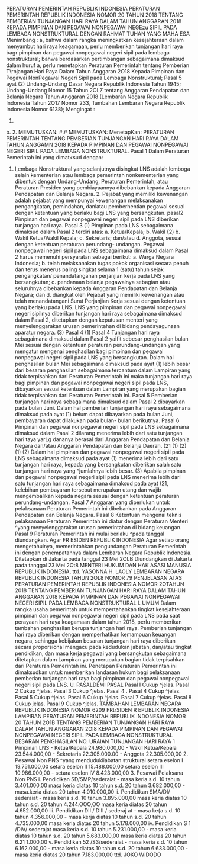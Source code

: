  PERATURAN PEMERINTAH REPUBLIK INDONESIA PERATURAN PEMERINTAH REPUBLIK INDONESIA NOMOR 20 TAHUN 2018 TENTANG PEMBERIAN TUNJANGAN HARI RAYA DALAM TAHUN ANGGARAN 2018 KEPADA PIMPINAN DAN PEGAWAI NONPEGAWAI NEGEzu SIPIL PADA LEMBAGA NONSTRUKTURAL
DENGAN RAHMAT TUHAN YANG MAHA ESA
Menimbang :
 a, bahwa dalam rangka meningkatkan kesejahteraan dalam menyambut hari raya keagamaan, perlu memberikan tunjangan hari raya bagr pimpinan dan pegawai nonpegawai negeri sipil pada lembaga nonstruktural; bahwa berdasarkan pertimbangan sebagaimana dimaksud dalam huruf a, perlu menetapkan Peraturan Pemerintah tentang Pemberian T\rnjangan Hari Raya Dalam Tahun Anggaran 2O18 Kepada Pimpinan dan Pegawai NonPegawai Negeri Sipil pada Lembaga Nonstruktural; Pasal 5 ayat (2) Undang-Undang Dasar Negara Republik Indonesia Tahun 1945; Undang-Undang Nomor 15 Tahun 2OLZ tentang Anggaran Pendapatan dan Belanja Negara Tahun Anggaran 2018 (Lembaran Negara Republik Indonesia Tahun 2O17 Nomor 233, Tambahan Lembaran Negara Republik Indonesia Nomor 6138);
Mengingat :

1.
b.
2.
MEMUTUSKAN:
 #.#
MEMUTUSKAN:
 MenetapKan: PERATURAN PEMERINTAH TENTANG PEMBERIAN TUNJANGAN HARI RAYA DALAM TAHUN ANGGAMN 2OI8 KEPADA PIMPINAN DAN PEGAWAI NONPEGAWAI NEGERI SIPIL PADA LEMBAGA NONSTRUKTURAL.
Pasal 1
Dalam Peraturan Pemerintah ini yang dimat<sud dengan:
1. l,embaga Nonstruktural yang selanjutnya disingkat LNS adalah lemboga selain kementerian atau lembaga pemerintah nonkementerian yang dibentuk dengan Undang-Undang, Peraturan Pemerintah, atau Peraturan Presiden yang pembiayaannya dibebankan kepada Anggaran Pendapatan dan Belanja Negara. 2. Pejabat yang memiliki kewenangan adalah pejabat yang mempunyai kewenangan melaksanakan pengangkatan, pemindahan, danlatau pemberhentian pegawai sesuai dengan ketentuan yang berlaku bagi LNS yang bersangkutan. pasal2 Pimpinan dan pegawai nonpegawai negeri sipil pada LNS diberikan tunjangan hari raya.
Pasal 3
(1) Pimpinan pada LNS sebagaimana dimaksud dalarn Pasal 2 terdiri atas:
a. Ketua/Kepala;
b. Wakil {2) b. Wakil Ketua/Wakil Kepala;
c. Sekretaris; dan/atau
d. Anggota, sesuai dengan ketentuan peraturan perundang- undangan. Pegawai nonpegawai negeri sipil pada LNS sebagaimana dimaksud dalam Pasal 2 harus memenuhi persyaratan sebagai berikut:
a. Warga Negara Indonesia;
b. telah melaksanakan tugas pokok organisasi secara penuh dan terus menerus paling singkat selama 1 (satu) tahun sejak pengangkatan/ penandatanganan perjanjian kerja pada LNS yang bersangkutan;
c. pendanaan belanja pegawainya sebagian atau seluruhnya dibebankan kepada Anggaran Pendapatan dan Belanja Negara; dan
d. diangkat oleh Pejabat yang memiliki kewenangan atau telah menandatangani Surat Perjanjian Kerja sesuai dengan ketentuan yang berlaku pada LNS. LNS yang pimpinan dan pegawai nonpegawai negeri sipilnya diberikan tunjangan hari raya sebagaimana dimaksud dalam Pasal 2, ditetapkan dengan keputusan menteri yang menyelenggarakan urusan pemerintahan di bidang pendayagunaan aparatur negara.
(3)
Pasal 4
(1)
Pasal 4
Tunjangan hari raya sebagaimana dimaksud dalam Pasal 2 yaifit sebesar penghasilan bulan Mei sesuai dengan ketentuan peraturan perundang-undangan yang mengatur mengenai penghasilan bagi pimpinan dan pegawai nonpegawai negeri sipil pada LNS yang bersangkutan. Dalam hal penghasilan bulan Mei sebagaimana dimaksud pada ayat (1) lebih besar dari besaran penghasilan sebagaimana tercantum dalam Lampiran yang tidak terpisahkan dari Peraturan Pemerintah ini maka tunjangan hari raya bagi pimpinan dan pegawai nonpegawai negeri sipil pada LNS, dibayarkan sesuai ketentuan dalam Lampiran yang merupakan bagian tidak terpisahkan dari Peraturan Pemerintah ini.
Pasal 5
Pemberian tunjangan hari raya sebagaimana dimaksud dalam Pasal 2 dibayarkan pada bulan Juni. Dalam hal pemberian tunjangan hari raya sebagaimana dimaksud pada ayat (1) belum dapat dibayarkan pada bulan Juni, pembayaran dapat dilakukan pada bulan- bulan berikutnya.
Pasal 6
Pimpinan dan pegawai nonpegawai negeri sipil pada LNS sebagaimana dimaksud dalam Pasal 2 dilarang menerima lebih dari satu tunjangan hari taya yarLg dananya berasal dari Anggaran Pendapatan dan Belanja Negara dan/atau Anggaran Pendapatan dan Belanja Daerah. (21 (1) (2) (1) (2) Dalam hal pimpinan dan pegawai nonpegawai negeri sipil pada LNS sebagaimana dimaksud pada ayat (1) menerima lebih dari satu tunjangan hari raya, kepada yang bersangkutan diberikan salah satu tunjangan hari raya yang ^jumlahnya lebih besar. (3) Apabila pimpinan dan pegawai nonpegawai negeri sipil pada LNS menerima lebih dari satu tunjangan hari raya sebagaimana dimaksud pada ayat (21, kelebihan pembayaran tersebut merupakan utang dan wajib mengembalikan kepada negara sesuai dengan ketentuan peraturan perundang-undangan.
Pasal 7
Anggaran yang diperlukan untuk pelaksanaan Peraturan Pemerintah ini dibebankan pada Anggaran Pendapatan dan Belanja Negara.
Pasal 8
Ketentuan mengenai teknis pelaksanaan Peraturan Pemerintah ini diatur dengan Peraturan Menteri ^yang menyelenggarakan urusan pemerintahan di bidang keuangan.
Pasal 9
Peraturan Pemerintah ini mulai berlaku ^pada tanggal diundangkan. Agar FR ESIDEN REFUBLIK II{DONESIA
Agar setiap orang mengetahuinya, memerintahkan pengundangan Peraturan Pemerintah ini dengan penempatannya dalam Lembaran Negara Republik Indonesia. Ditetapkan di Jakarta pada tanggal 23 Mei 2OLB Diundangkan di Jakarta pada tanggal 23 Mei 2Ot8 MENTERI HUKUM DAN HAK ASASI MANUSIA REPUBLIK INDONESIA, ttd. YASONNA H. LAOLY LEMBARAN NEGARA REPUBLIK INDONESIA TAHUN 2OL8 NOMOR 79 PENJELASAN ATAS PERATURAN PEMERINTAH REPUBLIK INDONESIA NOMOR 2OTAHUN 2018 TENTANG PEMBERIAN TUNJANGAN HARI RAYA DALAM TAHUN ANGGARAN 2018 KEPADA PIMPINAN DAN PEGAWAI NONPEGAWAI NEGERI SIPIL PADA LEMBAGA NONSTRUKTURAL I. UMUM Dalam rangka usaha pemerintah untuk mempertahankan tingkat kesejahteraan pimpinan dan pegawai nonpegawai negeri sipil pada LNS pada saat perayaan hari raya keagamaan dalam tahun 2018, perlu memberikan tambahan penghasilan berupa tunjangan hari raya. Pemberian tunjangan hari raya diberikan dengan memperhatikan kemampuan keuangan negara, sehingga kebijakan besaran tunjangan hari raya diberikan secara proporsional mengacu pada kedudukan jabatan, dan/atau tingkat pendidikan, dan masa kerja pegawai yang bersangkutan sebagaimana ditetapkan dalam Lampiran yang merupakan bagian tidak terpisahkan dari Peraturan Pemerintah ini. Penetapan Peraturan Pemerintah ini dimaksudkan untuk memberikan landasan hukum bagi pelaksanaan pemberian tunjangan hari raya bagi pimpinan dan pegawai nonpegawai negeri sipil pada LNS. U. PASALDEMI PASAL Pasal I Cukup ^jelas. Pasal 2 Cukup ^jelas. Pasal 3 Cukup ^jelas. Pasal 4 .
Pasal 4
Cukup ^jelas.
Pasal 5
Cukup ^jelas.
Pasal 6
Cukup ^jelas.
Pasal 7
Cukup ^jelas.
Pasal 8
Cukup jelas.
Pasal 9
Cukup ^jelas. TAMBAHAN LEMBARAN NEGARA REPUBLIK INDONESIA NOMOR 6209 FRtrSIDEN R EPUBLIK INDONESIA LAMPIRAN PERATURAN PEMERINTAH REPUBLIK INDONESIA NOMOR 20 TAHUN 2O1B TENTANG PEMBERIAN TUNJANGAN HARI RAYA DALAM TAHUN ANGGARAN 2OI8 KEPADA PIMPINAN DAN PEGAWAI NONPEGAWAI NEGERI SIPIL PADA LEMBAGA NONSTRUKTURAL BESARAN PENGHASILAN NO. URAIAN TUNJANGAN HARI RAYA 1 Pimpinan LNS - Ketua/Kepala 24.980.000,00 - Wakil Ketua/Kepala 23.544.000,00 - Sekretaris 22.305.000.00 - Anggota 22.305.000,00 2. Pesawai Non PNS ^yang mendudukiiabatan struktural setara eselon I 19.751.000,00 setara eselon II 15.488.000,00 setara eselon III 10.986.000,00 - setara eselon IV 8.423.000,00 3. Pesawai Pelaksana Non PNS i. Pendidikan SD/SMP/sederaiat - masa keria s.d. 10 tahun 3.401.000,00 masa keria diatas 10 tahun s.d. 20 tahun 3.682.000,00 - masa.keria diatas 20 tahun 4.010.000,00 ii. Pendidikan SMA/DI/ sederaiat - masa keria s.d. 10 tahun 3.895.000,00 masa keria diatas 10 tahun s.d. 20 tahun 4.244.OOO,OO masa keria diatas 20 tahun 4.652.000,00 iii. Pendidikan DII / DIII / sederaj at - masa ke{a s.d. 10 tahun 4.356.000,00 - masa kerja diatas 10 tahun s.d. 20 tahun 4.735.000,00 masa keria diatas 20 tahun 5.178.000,00 iv. Pendidikan S 1 /DIV/ sederajat masa keria s.d. 10 tahun 5.231.000,00 - masa keria diatas 10 tahun s.d. 20 tahun 5.683.000,00 masa keria diatas 20 tahun 6.21 1.000,00 v. Pendidikan 52 /S3/sederaiat - masa keria s.d. 10 tahun 6.162.000,00 - masa keria diatas 10 tahun s.d. 20 tahun 6.633.000,00 - masa keria diatas 20 tahun 7.183.000,00 ttd. JOKO WIDODO